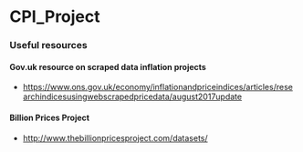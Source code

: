 # CPI_Project

### Useful resources

#### Gov.uk resource on scraped data inflation projects

* https://www.ons.gov.uk/economy/inflationandpriceindices/articles/researchindicesusingwebscrapedpricedata/august2017update

#### Billion Prices Project

* http://www.thebillionpricesproject.com/datasets/
